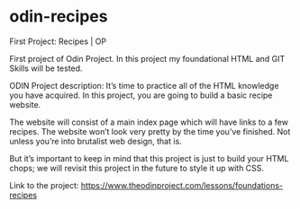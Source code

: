 # odin-recipes
First Project: Recipes | OP

First project of Odin Project. In this project my foundational HTML and GIT Skills will be tested.

ODIN Project description:
It’s time to practice all of the HTML knowledge you have acquired. In this project, you are going to build a basic recipe website.

The website will consist of a main index page which will have links to a few recipes. The website won’t look very pretty by the time you’ve finished. Not unless you’re into brutalist web design, that is.

But it’s important to keep in mind that this project is just to build your HTML chops; we will revisit this project in the future to style it up with CSS.

Link to the project: https://www.theodinproject.com/lessons/foundations-recipes